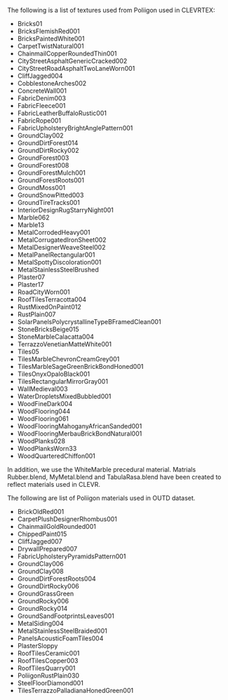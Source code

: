 The following is a list of textures used from Poliigon used in CLEVRTEX:

- Bricks01
- BricksFlemishRed001
- BricksPaintedWhite001
- CarpetTwistNatural001
- ChainmailCopperRoundedThin001
- CityStreetAsphaltGenericCracked002
- CityStreetRoadAsphaltTwoLaneWorn001
- CliffJagged004
- CobblestoneArches002
- ConcreteWall001
- FabricDenim003
- FabricFleece001
- FabricLeatherBuffaloRustic001
- FabricRope001
- FabricUpholsteryBrightAnglePattern001
- GroundClay002
- GroundDirtForest014
- GroundDirtRocky002
- GroundForest003
- GroundForest008
- GroundForestMulch001
- GroundForestRoots001
- GroundMoss001
- GroundSnowPitted003
- GroundTireTracks001
- InteriorDesignRugStarryNight001
- Marble062
- Marble13
- MetalCorrodedHeavy001
- MetalCorrugatedIronSheet002
- MetalDesignerWeaveSteel002
- MetalPanelRectangular001
- MetalSpottyDiscoloration001
- MetalStainlessSteelBrushed
- Plaster07
- Plaster17
- RoadCityWorn001
- RoofTilesTerracotta004
- RustMixedOnPaint012
- RustPlain007
- SolarPanelsPolycrystallineTypeBFramedClean001
- StoneBricksBeige015
- StoneMarbleCalacatta004
- TerrazzoVenetianMatteWhite001
- Tiles05
- TilesMarbleChevronCreamGrey001
- TilesMarbleSageGreenBrickBondHoned001
- TilesOnyxOpaloBlack001
- TilesRectangularMirrorGray001
- WallMedieval003
- WaterDropletsMixedBubbled001
- WoodFineDark004
- WoodFlooring044
- WoodFlooring061
- WoodFlooringMahoganyAfricanSanded001
- WoodFlooringMerbauBrickBondNatural001
- WoodPlanks028
- WoodPlanksWorn33
- WoodQuarteredChiffon001

In addition, we use the WhiteMarble precedural material.
Matrials Rubber.blend, MyMetal.blend and TabulaRasa.blend have been created to reflect materials used in CLEVR.

The following are list of Poliigon materials used in OUTD dataset.

 - BrickOldRed001
 - CarpetPlushDesignerRhombus001
 - ChainmailGoldRounded001
 - ChippedPaint015
 - CliffJagged007
 - DrywallPrepared007
 - FabricUpholsteryPyramidsPattern001
 - GroundClay006
 - GroundClay008
 - GroundDirtForestRoots004
 - GroundDirtRocky006
 - GroundGrassGreen
 - GroundRocky006
 - GroundRocky014
 - GroundSandFootprintsLeaves001
 - MetalSiding004
 - MetalStainlessSteelBraided001
 - PanelsAcousticFoamTiles004
 - PlasterSloppy
 - RoofTilesCeramic001
 - RoofTilesCopper003
 - RoofTilesQuarry001
 - PoliigonRustPlain030
 - SteelFloorDiamond001
 - TilesTerrazzoPalladianaHonedGreen001
